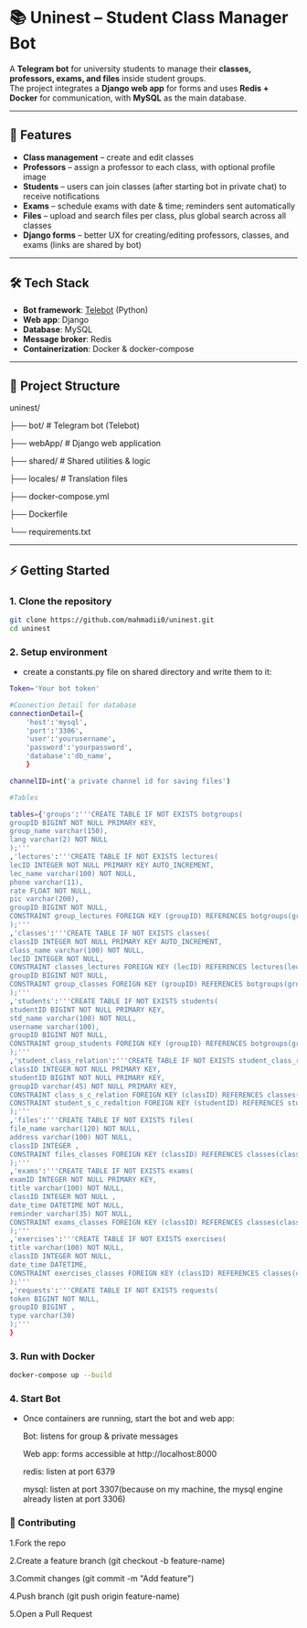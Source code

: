 # 📚 Uninest – Student Class Manager Bot

A **Telegram bot** for university students to manage their **classes, professors, exams, and files** inside student groups.  
The project integrates a **Django web app** for forms and uses **Redis + Docker** for communication, with **MySQL** as the main database.

---

## 🚀 Features
- **Class management** – create and edit classes  
- **Professors** – assign a professor to each class, with optional profile image  
- **Students** – users can join classes (after starting bot in private chat) to receive notifications  
- **Exams** – schedule exams with date & time; reminders sent automatically  
- **Files** – upload and search files per class, plus global search across all classes  
- **Django forms** – better UX for creating/editing professors, classes, and exams (links are shared by bot)  

---

## 🛠️ Tech Stack
- **Bot framework**: [Telebot](https://github.com/eternnoir/pyTelegramBotAPI) (Python)  
- **Web app**: Django  
- **Database**: MySQL  
- **Message broker**: Redis  
- **Containerization**: Docker & docker-compose  

---

## 📂 Project Structure
uninest/

├── bot/ # Telegram bot (Telebot)

├── webApp/ # Django web application

├── shared/ # Shared utilities & logic

├── locales/ # Translation files

├── docker-compose.yml

├── Dockerfile

└── requirements.txt

---

## ⚡ Getting Started

### 1. Clone the repository
```bash
git clone https://github.com/mahmadii0/uninest.git
cd uninest
```

### 2. Setup environment
- create a constants.py file on shared directory and write them to it:
```bash
Token='Your bot token'

#Coonection Detail for database
connectionDetail={
    'host':'mysql',
    'port':'3306',
    'user':'yourusername',
    'password':'yourpassword',
    'database':'db_name',
    }

channelID=int('a private channel id for saving files')

#Tables

tables={'groups':'''CREATE TABLE IF NOT EXISTS botgroups(
groupID BIGINT NOT NULL PRIMARY KEY,
group_name varchar(150),
lang varchar(2) NOT NULL
);'''
,'lectures':'''CREATE TABLE IF NOT EXISTS lectures(
lecID INTEGER NOT NULL PRIMARY KEY AUTO_INCREMENT,
lec_name varchar(100) NOT NULL,
phone varchar(11),
rate FLOAT NOT NULL,
pic varchar(200),
groupID BIGINT NOT NULL,
CONSTRAINT group_lectures FOREIGN KEY (groupID) REFERENCES botgroups(groupID)
);'''
,'classes':'''CREATE TABLE IF NOT EXISTS classes(
classID INTEGER NOT NULL PRIMARY KEY AUTO_INCREMENT,
class_name varchar(100) NOT NULL,
lecID INTEGER NOT NULL,
CONSTRAINT classes_lectures FOREIGN KEY (lecID) REFERENCES lectures(lecID),
groupID BIGINT NOT NULL,
CONSTRAINT group_classes FOREIGN KEY (groupID) REFERENCES botgroups(groupID)
);'''
,'students':'''CREATE TABLE IF NOT EXISTS students(
studentID BIGINT NOT NULL PRIMARY KEY,
std_name varchar(100) NOT NULL,
username varchar(100),
groupID BIGINT NOT NULL,
CONSTRAINT group_students FOREIGN KEY (groupID) REFERENCES botgroups(groupID)
);'''
,'student_class_relation':'''CREATE TABLE IF NOT EXISTS student_class_relation(
classID INTEGER NOT NULL PRIMARY KEY,
studentID BIGINT NOT NULL PRIMARY KEY,
groupID varchar(45) NOT NULL PRIMARY KEY,
CONSTRAINT class_s_c_relation FOREIGN KEY (classID) REFERENCES classes(classID),
CONSTRAINT student_s_c_redaltion FOREIGN KEY (studentID) REFERENCES students(studentID) 
);'''
,'files':'''CREATE TABLE IF NOT EXISTS files(
file_name varchar(120) NOT NULL,
address varchar(100) NOT NULL,
classID INTEGER ,
CONSTRAINT files_classes FOREIGN KEY (classID) REFERENCES classes(classID) 
);'''
,'exams':'''CREATE TABLE IF NOT EXISTS exams(
examID INTEGER NOT NULL PRIMARY KEY,
title varchar(100) NOT NULL,
classID INTEGER NOT NULL ,
date_time DATETIME NOT NULL,
reminder varchar(35) NOT NULL,
CONSTRAINT exams_classes FOREIGN KEY (classID) REFERENCES classes(classID)
);'''
,'exercises':'''CREATE TABLE IF NOT EXISTS exercises(
title varchar(100) NOT NULL,
classID INTEGER NOT NULL,
date_time DATETIME,
CONSTRAINT exercises_classes FOREIGN KEY (classID) REFERENCES classes(classID)
);'''
,'requests':'''CREATE TABLE IF NOT EXISTS requests(
token BIGINT NOT NULL,
groupID BIGINT ,
type varchar(30) 
);'''
}
```
### 3. Run with Docker
```bash
docker-compose up --build
```
### 4. Start Bot
- Once containers are running, start the bot and web app:
  
    Bot: listens for group & private messages
  
    Web app: forms accessible at http://localhost:8000
  
    redis: listen at port 6379
  
    mysql: listen at port 3307(because on my machine, the mysql engine already listen at port 3306)
### 🤝 Contributing
1.Fork the repo

2.Create a feature branch (git checkout -b feature-name)

3.Commit changes (git commit -m "Add feature")

4.Push branch (git push origin feature-name)

5.Open a Pull Request
